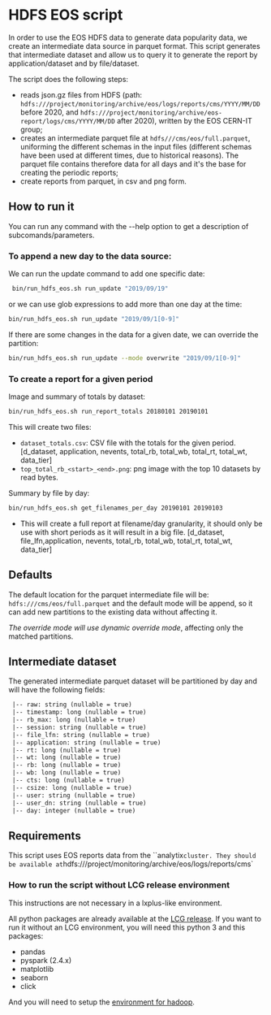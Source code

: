 # HDFS EOS script

In order to use the EOS HDFS data to generate data popularity data, we create an intermediate data source in parquet format. This script generates that intermediate dataset and allow us to query it to generate the report by application/dataset and by file/dataset. 

The script does the following steps:
- reads json.gz files from HDFS (path: ```hdfs:///project/monitoring/archive/eos/logs/reports/cms/YYYY/MM/DD``` before 2020, and ```hdfs:///project/monitoring/archive/eos-report/logs/cms/YYYY/MM/DD``` after 2020), written by the EOS CERN-IT group;
- creates an intermediate parquet file at ```hdfs///cms/eos/full.parquet```, uniforming the different schemas in the input files (different schemas have been used at different times, due to historical reasons). The parquet file contains therefore data for all days and it's the base for creating the periodic reports;
- create reports from parquet, in csv and png form.

## How to run it

You can run any command with the --help option to get a description of subcomands/parameters. 

### To append a new day to the data source:

We can run the update command to add one specific date:

```bash
 bin/run_hdfs_eos.sh run_update "2019/09/19"
```

or we can use glob expressions to add more than one day at the time: 

```bash
bin/run_hdfs_eos.sh run_update "2019/09/1[0-9]"
```

If there are some changes in the data for a given date, we can override the partition: 

```bash
bin/run_hdfs_eos.sh run_update --mode overwrite "2019/09/1[0-9]"
```

### To create a report for a given period

Image and summary of totals by dataset:

```bash
bin/run_hdfs_eos.sh run_report_totals 20180101 20190101
```

This will create two files:

- `dataset_totals.csv`:  CSV file with the totals for the given period. [d_dataset, application, nevents, total_rb, total_wb, total_rt, total_wt, data_tier]
- `top_total_rb_<start>_<end>.png`: png image with the top 10 datasets by read bytes. 

Summary by file by day:

```bash
bin/run_hdfs_eos.sh get_filenames_per_day 20190101 20190103
```

- This will create a full report at filename/day granularity, it should only be use with short periods as it will result in a big file. [d_dataset, file_lfn,application, nevents, total_rb, total_wb, total_rt, total_wt, data_tier]

## Defaults

The default location for the parquet intermediate file will be: `hdfs:///cms/eos/full.parquet` and the default mode will be append, so it can add new partitions to the existing data without affecting it.

 *The override mode will use dynamic override mode*, affecting only the matched partitions. 

## Intermediate dataset

The generated intermediate parquet dataset will be partitioned by day and will have the following fields:

```reStructuredText
 |-- raw: string (nullable = true)
 |-- timestamp: long (nullable = true)
 |-- rb_max: long (nullable = true)
 |-- session: string (nullable = true)
 |-- file_lfn: string (nullable = true)
 |-- application: string (nullable = true)
 |-- rt: long (nullable = true)
 |-- wt: long (nullable = true)
 |-- rb: long (nullable = true)
 |-- wb: long (nullable = true)
 |-- cts: long (nullable = true)
 |-- csize: long (nullable = true)
 |-- user: string (nullable = true)
 |-- user_dn: string (nullable = true)
 |-- day: integer (nullable = true)
```



## Requirements

This script uses EOS reports data from the ``analytix` cluster. They should be available at `hdfs:///project/monitoring/archive/eos/logs/reports/cms`

### How to run the script without LCG release environment

This instructions are not necessary in a lxplus-like environment.

All python packages are already available at the [LCG release]( http://lcginfo.cern.ch/release/96python3/ ). If you want to run it without an LCG environment, you will need this python 3 and this packages:

- pandas
- pyspark (2.4.x)
- matplotlib
- seaborn
- click

And you will need to setup the [environment for hadoop]( https://cern.service-now.com/service-portal/article.do?n=KB0004426 ). 

